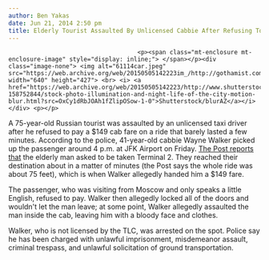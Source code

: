 ```yaml
---
author: Ben Yakas
date: Jun 21, 2014 2:50 pm
title: Elderly Tourist Assaulted By Unlicensed Cabbie After Refusing To Pay $149 Fare For Minutes-Long Ride
---
```


	
										<p><span class="mt-enclosure mt-enclosure-image" style="display: inline;"> </span></p><div class="image-none"> <img alt="61114car.jpeg" src="https://web.archive.org/web/20150505142223im_/http://gothamist.com/attachments/byakas/61114car.jpeg" width="640" height="427"> <br> <i> <a href="https://web.archive.org/web/20150505142223/http://www.shutterstock.com/pic-158752844/stock-photo-illumination-and-night-life-of-the-city-motion-blur.html?src=OxCy1dRbJOAh1fZlipOSow-1-0">Shutterstock/blurAZ</a></i></div> <p></p>

<p>A 75-year-old Russian tourist was assaulted by an unlicensed taxi driver after he refused to pay a $149 cab fare on a ride that barely lasted a few minutes. According to the police, 41-year-old cabbie Wayne Walker picked up the passenger around 4 p.m. at JFK Airport on Friday. <a href="https://web.archive.org/web/20150505142223/http://nypost.com/2014/06/21/tourist-assaulted-in-nyc-after-refusing-to-pay-2-per-foot-for-cab-ride/">The Post reports that</a> the elderly man asked to be taken Terminal 2. They reached their destination about in a matter of minutes (the Post says the whole ride was about 75 feet), which is when Walker allegedly handed him a $149 fare.</p>

<p>The passenger, who was visiting from Moscow and only speaks a little English, refused to pay. Walker then allegedly locked all of the doors and wouldn&apos;t let the man leave; at some point, Walker allegedly assaulted the man inside the cab, leaving him with a bloody face and clothes. </p>

<p>Walker, who is not licensed by the TLC, was arrested on the spot. Police say he has been charged with unlawful imprisonment, misdemeanor assault, criminal trespass, and unlawful solicitation of ground transportation.</p>					
										
									
				